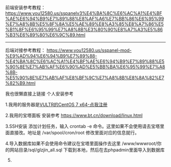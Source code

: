 前端安装参考教程：https://www.you12580.us/sspanelv3%E4%BA%8C%E6%AC%A1%E4%BF%AE%E6%94%B9%E7%89%88%E8%AF%A6%E7%BB%86%E6%95%99%E7%A8%8B%E5%8F%8A%E5%AE%89%E8%A3%85%E8%A7%86%E5%B1%8F%E6%95%99%E7%A8%8B%E3%80%90%E8%A7%A3%E5%86%B3%E6%89%80%E6%9C%89.html
***
后端对接参考教程：
https://www.you12580.us/sspanel-mod-%E9%AD%94%E6%94%B9%E7%89%88-%E4%BA%8C%E6%AC%A1%E4%BF%AE%E6%94%B9%E7%89%88%E5%90%8E%E7%AB%AF%E6%90%AD%E5%BB%BA%E6%95%99%E7%A8%8B-%E5%90%8E%E7%AB%AF%E8%BF%9C%E7%A8%8B%E8%8A%82%E7%82%B9.html

我也很懒直接上链接
个人安装参考

1.我用的服务器是[VULTR的CentOS 7 x64-点我注册](https://www.vultr.com/?ref=7302976) 

2.我用的宝塔面板 安装参考 https://www.bt.cn/download/linux.html

3.SSH安装 添加计划任务，输入 crontab -e 命令。这里如果不会使用请去宝塔里面直接改。地址是 /var/spool/cron/root 修改里面对应的信息就行。

4.导入数据库如果不会使用命令建议在宝塔里面操作去这里 /www/wwwroot/你的网站目录/sql/glzjin_all.sql 下载到本地，然后在去phpadmin里面导入到数据库

5.